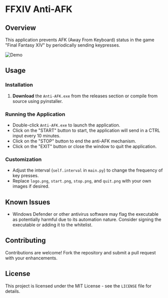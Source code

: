# FFXIV Anti-AFK

## Overview
This application prevents AFK (Away From Keyboard) status in the game "Final Fantasy XIV" by periodically sending keypresses.

![Demo](https://github.com/sevu11/ffxiv-anti-afk/blob/main/demo.png)

## Usage

### Installation
1. **Download** the `Anti-AFK.exe` from the releases section or compile from source using pyinstaller.

### Running the Application
- Double-click `Anti-AFK.exe` to launch the application.
- Click on the "START" button to start, the application will send in a CTRL input every 10 minutes.
- Click on the "STOP" button to end the anti-AFK mechanism.
- Click on the "EXIT" button or close the window to quit the application.

### Customization
- Adjust the interval (`self.interval` in `main.py`) to change the frequency of key presses.
- Replace `logo.png`, `start.png`, `stop.png`, and `quit.png` with your own images if desired.

## Known Issues
- Windows Defender or other antivirus software may flag the executable as potentially harmful due to its automation nature. Consider signing the executable or adding it to the whitelist.

## Contributing
Contributions are welcome! Fork the repository and submit a pull request with your enhancements.

## License
This project is licensed under the MIT License - see the `LICENSE` file for details.
